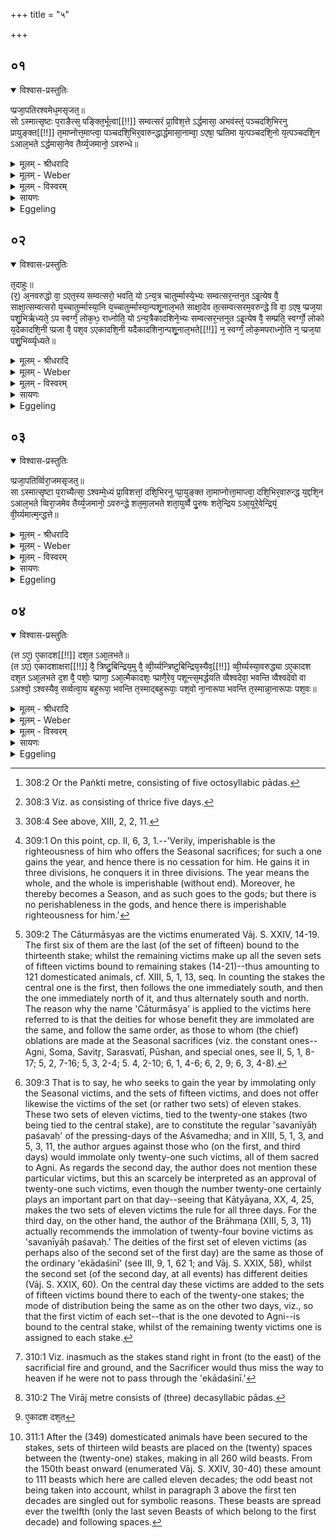 +++
title = "५"

+++


## ०१


<details open><summary>विश्वास-प्रस्तुतिः</summary>

प्प्रजा᳘पतिरश्वमेध᳘मसृजत᳘॥  
सो ऽस्मात्सृष्टः प᳘राङैत्स᳘ पङ्क्ति᳘र्भूत्वा[[!!]] सम्वत्सरं प्रा᳘विश᳘त्ते ऽर्द्धमासा᳘ अभवंस्तं᳘ पञ्चदशि᳘भिरनु प्रायुङ्क्त[[!!]] त᳘माप्नोत्त᳘माप्त्वा᳘ पञ्चदशि᳘भिर᳘वारुन्द्धार्द्धमासा᳘नाम्वा᳘ ऽएषा᳘ प्प्रतिमा य᳘त्पञ्चदशि᳘नो य᳘त्पञ्चदशि᳘न ऽआल᳘भते ऽर्द्धमासा᳘नेव तैर्य्य᳘जमानो᳘ ऽवरुन्धे॥
</details>

<details><summary>मूलम् - श्रीधरादि</summary>

प्प्रजा᳘पतिरश्वमेध᳘मसृजत᳘॥  
सो ऽस्मात्सृष्टः प᳘राङैत्स᳘ पङ्क्ति᳘र्भूत्वा[[!!]] सम्वत्सरं प्रा᳘विश᳘त्ते ऽर्द्धमासा᳘ अभवंस्तं᳘ पञ्चदशि᳘भिरनु प्रायुङ्क्त[[!!]] त᳘माप्नोत्त᳘माप्त्वा᳘ पञ्चदशि᳘भिर᳘वारुन्द्धार्द्धमासा᳘नाम्वा᳘ ऽएषा᳘ प्प्रतिमा य᳘त्पञ्चदशि᳘नो य᳘त्पञ्चदशि᳘न ऽआल᳘भते ऽर्द्धमासा᳘नेव तैर्य्य᳘जमानो᳘ ऽवरुन्धे॥
</details>

<details><summary>मूलम् - Weber</summary>

प्रजा᳘पतिरश्वमेध᳘मसृजत᳟᳟॥  
सोऽस्मात्सृष्टः प᳘राङैत्स᳘ पङ्क्ति᳘र्भूत्वा᳘ संवत्सरम् प्रा᳘विशॗत्तेऽर्धमासा᳘ अभवंस्त᳘म् पञ्चदशि᳘भिरनुप्रा᳘युङ्क्त त᳘माप्नोत्त᳘माप्त्वा᳘ पञ्चदशि᳘भिर᳘वारुन्द्धार्धमासा᳘नां वा᳘ एषा᳘ प्रतिमा य᳘त्पञ्चदशि᳘नो य᳘त्पञ्चदशि᳘न आल᳘भतेऽर्धमासा᳘नेव तैर्य᳘जमानो᳘ऽवरुन्द्धे॥
</details>

<details><summary>मूलम् - विस्वरम्</summary>


</details>

<details><summary>सायणः</summary>

…
</details>

<details><summary>Eggeling</summary>

1. Prajāpati poured forth the life-sap of the horse (aśva-medha); when poured forth it went from him. Having become fivefold [^egg_783] it entered the year, and they (the five parts) became those half-months [^egg_784]. He followed it up by means of the fifteenfold (sets of victims [^egg_785]), and found it; and having found it, he took possession of it by means of the fifteenfold ones; for, indeed, they--to wit, the fifteenfold (sets)--are a symbol of the half-months, and when he seizes the fifteenfold ones, it is the

[^egg_783]: 308:2 Or the Paṅkti metre, consisting of five octosyllabic pādas.

[^egg_784]: 308:3 Viz. as consisting of thrice five days.

[^egg_785]: 308:4 See above, XIII, 2, 2, 11.

half-months the Sacrificer thereby takes possession of.
</details>


## ०२


<details open><summary>विश्वास-प्रस्तुतिः</summary>

त᳘दाहुः॥  
(र᳘) अ᳘नवरुद्धो वा᳘ ऽएत᳘स्य सम्वत्सरो᳘ भवति᳘ यो ऽन्य᳘त्र चातुर्म्मास्ये᳘भ्यः सम्वत्सर᳘न्तनुत ऽइ᳘त्येष वै᳘ साक्षा᳘त्सम्वत्सरो य᳘च्चातुर्म्मास्या᳘नि य᳘च्चातुर्म्मास्या᳘न्पशू᳘नाल᳘भते साक्षा᳘देव त᳘त्सम्वत्सरम᳘वरुन्द्धे वि वा᳘ ऽएष᳘ प्प्रज᳘या पशु᳘भिर्ऋध्यते᳘ ऽप स्वर्ग्गं᳘ लोक᳘ᳫ᳘ राध्नोति᳘ यो ऽन्य᳘त्रैकादशिने᳘भ्यः सम्वत्सर᳘न्तनुत ऽइ᳘त्येष वै᳘ सम्प्रति᳘ स्वर्ग्गो᳘ लोको य᳘देकादशि᳘नी प्प्रजा वै᳘ पश᳘व ऽएकादशि᳘नी यदैकादशिना᳘न्पशू᳘नाल᳘भते[[!!]] न᳘ स्वर्ग्गं᳘ लोक᳘मपराध्नो᳘ति न᳘ प्प्रज᳘या पशु᳘भिर्व्व्यृध्यते॥
</details>

<details><summary>मूलम् - श्रीधरादि</summary>

त᳘दाहुः॥  
(र᳘) अ᳘नवरुद्धो वा᳘ ऽएत᳘स्य सम्वत्सरो᳘ भवति᳘ यो ऽन्य᳘त्र चातुर्म्मास्ये᳘भ्यः सम्वत्सर᳘न्तनुत ऽइ᳘त्येष वै᳘ साक्षा᳘त्सम्वत्सरो य᳘च्चातुर्म्मास्या᳘नि य᳘च्चातुर्म्मास्या᳘न्पशू᳘नाल᳘भते साक्षा᳘देव त᳘त्सम्वत्सरम᳘वरुन्द्धे वि वा᳘ ऽएष᳘ प्प्रज᳘या पशु᳘भिर्ऋध्यते᳘ ऽप स्वर्ग्गं᳘ लोक᳘ᳫ᳘ राध्नोति᳘ यो ऽन्य᳘त्रैकादशिने᳘भ्यः सम्वत्सर᳘न्तनुत ऽइ᳘त्येष वै᳘ सम्प्रति᳘ स्वर्ग्गो᳘ लोको य᳘देकादशि᳘नी प्प्रजा वै᳘ पश᳘व ऽएकादशि᳘नी यदैकादशिना᳘न्पशू᳘नाल᳘भते[[!!]] न᳘ स्वर्ग्गं᳘ लोक᳘मपराध्नो᳘ति न᳘ प्प्रज᳘या पशु᳘भिर्व्व्यृध्यते॥
</details>

<details><summary>मूलम् - Weber</summary>

त᳘दाहुः॥  
अ᳘नवरुद्धो वा᳘ एत᳘स्य संवत्सरो᳘ भवतिॗ योऽन्य᳘त्र चातुर्मास्ये᳘भ्यः संवत्सरं᳘ तनुत इ᳘त्येष वै᳘ साक्षा᳘त्संवत्सरो य᳘च्चातुर्मास्या᳘नि य᳘च्चातुर्मास्या᳘न्पशू᳘नाल᳘भते साक्षा᳘देव त᳘त्संवत्सरम᳘वरुन्द्धे वि वा᳘ एष᳘ प्रज᳘या पशु᳘भिरृध्यते᳘ऽप स्वर्गं᳘ लोकं᳘ राध्नोतिॗ योऽन्य᳘त्रैकादशिने᳘भ्यः संवत्सरं᳘ तनुत इ᳘त्यैष वै᳘ सम्प्रति᳘ स्वर्गो᳘ लोको य᳘देकादशि᳘नी प्रजा वै᳘ पश᳘व एकादशि᳘नी य᳘दैकादशिना᳘न्पशू᳘नाल᳘भते न᳘ स्वर्गं᳘ लोक᳘मपराध्नो᳘ति न᳘ प्रज᳘या पशु᳘भिर्व्यृद्यते॥
</details>

<details><summary>मूलम् - विस्वरम्</summary>


</details>

<details><summary>सायणः</summary>

…
</details>

<details><summary>Eggeling</summary>

2. Concerning this they say, 'But, surely, the year is not taken possession of by him who spreads out (performs sacrifice for) a year in any other way than by means of the Seasonal sacrifices [^egg_786].' The Seasonal sacrifices, doubtless, are manifestly the year; and when he seizes the Seasonal victims [^egg_787], he then manifestly takes possession of the year. ‘And, assuredly, he who spreads out the year in any other way than with the (victims) of the set of eleven [^egg_788] (stakes) is deprived of his offspring (or

[^egg_786]: 309:1 On this point, cp. II, 6, 3, 1.--'Verily, imperishable is the righteousness of him who offers the Seasonal sacrifices; for such a one gains the year, and hence there is no cessation for him. He gains it in three divisions, he conquers it in three divisions. The year means the whole, and the whole is imperishable (without end). Moreover, he thereby becomes a Season, and as such goes to the gods; but there is no perishableness in the gods, and hence there is imperishable righteousness for him.'

[^egg_787]: 309:2 The Cāturmāsyas are the victims enumerated Vāj. S. XXIV, 14-19. The first six of them are the last (of the set of fifteen) bound to the thirteenth stake; whilst the remaining victims make up all the seven sets of fifteen victims bound to remaining stakes (14-21)--thus amounting to 121 domesticated animals, cf. XIII, 5, 1, 13, seq. In counting the stakes the central one is the first, then follows the one immediately south, and then the one immediately north of it, and thus alternately south and north. The reason why the name 'Cāturmāsya' is applied to the victims here referred to is that the deities for whose benefit they are immolated are the same, and follow the same order, as those to whom (the chief) oblations are made at the Seasonal sacrifices (viz. the constant ones--Agni, Soma, Savitr̥, Sarasvatī, Pūshan, and special ones, see II, 5, 1, 8-17; 5, 2, 7-16; 5, 3, 2-4; 5. 4, 2-10; 6, 1, 4-6; 6, 2, 9; 6, 3, 4-8).

[^egg_788]: 309:3 That is to say, he who seeks to gain the year by immolating only the Seasonal victims, and the sets of fifteen victims, and does not offer likewise the victims of the set (or rather two sets) of eleven  stakes. These two sets of eleven victims, tied to the twenty-one stakes (two being tied to the central stake), are to constitute the regular 'savanīyāḥ paśavaḥ' of the pressing-days of the Aśvamedha; and in XIII, 5, 1, 3, and 5, 3, 11, the author argues against those who (on the first, and third days) would immolate only twenty-one such victims, all of them sacred to Agni. As regards the second day, the author does not mention these particular victims, but this an scarcely be interpreted as an approval of twenty-one such victims, even though the number twenty-one certainly plays an important part on that day--seeing that Kātyāyana, XX, 4, 25, makes the two sets of eleven victims the rule for all three days. For the third day, on the other hand, the author of the Brāhmaṇa (XIII, 5, 3, 11) actually recommends the immolation of twenty-four bovine victims as 'savanīyāḥ paśavaḥ.' The deities of the first set of eleven victims (as perhaps also of the second set of the first day) are the same as those of the ordinary 'ekādaśinī' (see III, 9, 1, 62 1; and Vāj. S. XXIX, 58), whilst the second set (of the second day, at all events) has different deities (Vāj. S. XXIX, 60). On the central day these victims are added to the sets of fifteen victims bound there to each of the twenty-one stakes; the mode of distribution being the same as on the other two days, viz., so that the first victim of each set--that is the one devoted to Agni--is bound to the central stake, whilst of the remaining twenty victims one is assigned to each stake.

subjects) and cattle, and fails to reach heaven. This set of eleven (stakes), indeed, is just heaven [^egg_789], and the set of eleven (stakes) means offspring (or people) and cattle and when he lays hands on the (victims) of the (two) sets of eleven (stakes) he does not fail to reach heaven, and is not deprived of his offspring and cattle.

[^egg_789]: 310:1 Viz. inasmuch as the stakes stand right in front (to the east) of the sacrificial fire and ground, and the Sacrificer would thus miss the way to heaven if he were not to pass through the 'ekādaśinī.'
</details>


## ०३


<details open><summary>विश्वास-प्रस्तुतिः</summary>

प्प्रजा᳘पतिर्व्विरा᳘जमसृजत᳘॥  
सा ऽस्मात्सृष्टा प᳘राच्यैत्सा᳘ ऽश्वम्मे᳘ध्यं प्रा᳘विशत्तां᳘ दशि᳘भिरनु प्प्रा᳘युङ्क्त ता᳘माप्नोत्ता᳘माप्त्वा᳘ दशि᳘भिर᳘वारुन्द्ध य᳘द्दशि᳘न ऽआल᳘भते व्विरा᳘जमेव तैर्य्य᳘जमानो᳘ ऽवरुन्द्धे शत᳘मा᳘लभते शता᳘युर्व्वै पु᳘रुषः शते᳘न्द्रिय ऽआ᳘युरे᳘वेन्द्रियं᳘ वी᳘र्य्यमात्म᳘न्द्धत्ते॥
</details>

<details><summary>मूलम् - श्रीधरादि</summary>

प्प्रजा᳘पतिर्व्विरा᳘जमसृजत᳘॥  
सा ऽस्मात्सृष्टा प᳘राच्यैत्सा᳘ ऽश्वम्मे᳘ध्यं प्रा᳘विशत्तां᳘ दशि᳘भिरनु प्प्रा᳘युङ्क्त ता᳘माप्नोत्ता᳘माप्त्वा᳘ दशि᳘भिर᳘वारुन्द्ध य᳘द्दशि᳘न ऽआल᳘भते व्विरा᳘जमेव तैर्य्य᳘जमानो᳘ ऽवरुन्द्धे शत᳘मा᳘लभते शता᳘युर्व्वै पु᳘रुषः शते᳘न्द्रिय ऽआ᳘युरे᳘वेन्द्रियं᳘ वी᳘र्य्यमात्म᳘न्द्धत्ते॥
</details>

<details><summary>मूलम् - Weber</summary>

प्रजा᳘पतिर्विरा᳘जमसृजत᳟॥  
सास्मात्सृष्टा प᳘राच्येत्सा᳘श्वम् मे᳘ध्यम् प्रा᳘विशत्तां᳘ दशि᳘भिरनुप्रा᳘युङ्क्त ता᳘माप्नोत्ता᳘माप्त्वा᳘ दशि᳘भिर᳘वारुन्द्ध य᳘द्दशि᳘न आल᳘भते विरा᳘जमेव तैर्य᳘जमानोऽवरुन्द्धे शतमा᳘लभते शता᳘युर्वै पु᳘रुषः शते᳘न्द्रिय आ᳘युरेॗवेन्द्रियं᳘ वीर्य᳘मात्म᳘न्धत्ते॥
</details>

<details><summary>मूलम् - विस्वरम्</summary>


</details>

<details><summary>सायणः</summary>

…
</details>

<details><summary>Eggeling</summary>

3. Prajāpati created the Virāj; when created, it went away from him, and entered the horse meet for sacrifice. He followed it up with sets of ten [^egg_790]

[^egg_790]: 310:2 The Virāj metre consists of (three) decasyllabic pādas.

 (beasts). He found it, and, having found it, he took possession of it by means of the sets of ten: when he seizes the sets of eleven (beasts), the Sacrificer thereby takes possession . of the Virāj. He seizes a hundred, for man has a life of a hundred (years) and a hundred energies: vital power and energy, vigour, he thus takes to himself.
</details>


## ०४


<details open><summary>विश्वास-प्रस्तुतिः</summary>

(त्त ऽए᳘) ए᳘कादश[[!!]] दश᳘त ऽआ᳘लभते॥  
(त ऽए) एकादशाक्षरा[[!!]] वै᳘ त्रिष्टु᳘बिन्द्रिय᳘मु वै᳘ व्वी᳘र्य्यन्त्रिष्टुबिन्द्रिय᳘स्यैव᳘[[!!]] व्वी᳘र्य्यस्या᳘वरुद्ध्या ऽए᳘कादश दश᳘त ऽआ᳘लभते द᳘श वै᳘ पशोः᳘ प्प्राणा᳘ ऽआ᳘त्मैकादशः᳘ प्प्राणै᳘रेव᳘ पशून्त्स᳘मर्द्धयति व्वैश्वदेवा᳘ भवन्ति व्वैश्वदेवो वा ऽअश्वो᳘ ऽश्वस्यैव᳘ सर्व्वत्वा᳘य बहुरूपा᳘ भवन्ति त᳘स्माद्बहुरूपाः᳘ पश᳘वो ना᳘नारूपा भवन्ति त᳘स्मान्ना᳘नारूपाः पश᳘वः॥
</details>

<details><summary>मूलम् - श्रीधरादि</summary>

(त्त ऽए᳘) ए᳘कादश[[!!]] दश᳘त ऽआ᳘लभते॥  
(त ऽए) एकादशाक्षरा[[!!]] वै᳘ त्रिष्टु᳘बिन्द्रिय᳘मु वै᳘ व्वी᳘र्य्यन्त्रिष्टुबिन्द्रिय᳘स्यैव᳘[[!!]] व्वी᳘र्य्यस्या᳘वरुद्ध्या ऽए᳘कादश दश᳘त ऽआ᳘लभते द᳘श वै᳘ पशोः᳘ प्प्राणा᳘ ऽआ᳘त्मैकादशः᳘ प्प्राणै᳘रेव᳘ पशून्त्स᳘मर्द्धयति व्वैश्वदेवा᳘ भवन्ति व्वैश्वदेवो वा ऽअश्वो᳘ ऽश्वस्यैव᳘ सर्व्वत्वा᳘य बहुरूपा᳘ भवन्ति त᳘स्माद्बहुरूपाः᳘ पश᳘वो ना᳘नारूपा भवन्ति त᳘स्मान्ना᳘नारूपाः पश᳘वः॥
</details>

<details><summary>मूलम् - Weber</summary>

एका᳘दश दश᳘त [^wbr_1] आ᳘लभते॥  
ए᳘कादशाक्षरा वै᳘ त्रिष्टु᳘बिन्द्रिय᳘मु वै᳘ वीर्यं᳘ त्रिष्टु᳘बिन्द्रिय᳘स्यैव᳘ वीर्य᳘स्या᳘वरुद्ध्या ए᳘कादश दश᳘त आ᳘लभते द᳘श वै᳘ पशोः᳘ प्राणा᳘ आॗत्मैकादशः᳘ प्राणै᳘रेव᳘ पशून्त्स᳘मर्धयति वैश्वदेवा᳘ भवन्ति वैश्वदेवो वा अश्वो᳘ऽश्वस्यैव᳘ सर्वत्वा᳘य बहुरूपा᳘ भवन्ति त᳘स्माद्बहुरूपाः᳘ पश᳘वो ना᳘नारूपा भवन्ति त᳘स्मान्ना᳘नारूपाः पश᳘वः॥  

[^wbr_1]: ए᳘कादश दश᳘त
</details>

<details><summary>मूलम् - विस्वरम्</summary>


</details>

<details><summary>सायणः</summary>

…
</details>

<details><summary>Eggeling</summary>

4. Eleven decades [^egg_791] he seizes, for the Trishṭubh consists of eleven syllables, and the Trishṭubh means energy, vigour: thus it is for the obtainment of energy, vigour. Eleven decades he seizes, for in an animal there are ten vital airs, and the body: (trunk) is the eleventh: he thus supplies the animals with vital airs. They belong to all the gods for the completeness of the horse (sacrifice), for the horse belongs to all the gods. They are of many forms, whence beasts are of many forms; they are of distinct forms, whence beasts are of distinct forms.

[^egg_791]: 311:1 After the (349) domesticated animals have been secured to the stakes, sets of thirteen wild beasts are placed on the (twenty) spaces between the (twenty-one) stakes, making in all 260 wild beasts. From the 150th beast onward (enumerated Vāj. S. XXIV, 30-40) these amount to 111 beasts which here are called eleven decades; the odd beast not being taken into account, whilst in paragraph 3 above the first ten decades are singled out for symbolic reasons. These beasts are spread ever the twelfth (only the last seven Beasts of which belong to the first decade) and following spaces.
</details>

